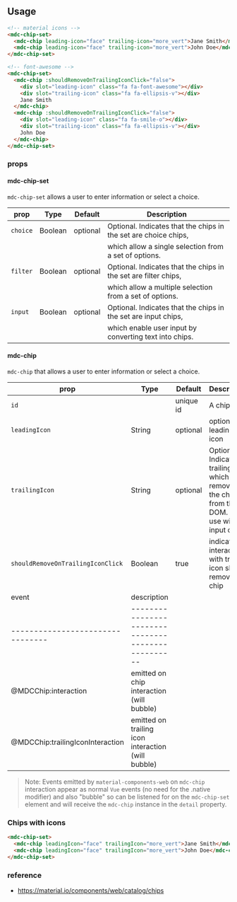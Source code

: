 ## Usage

```html
<!-- material icons -->
<mdc-chip-set>
  <mdc-chip leading-icon="face" trailing-icon="more_vert">Jane Smith</mdc-chip>
  <mdc-chip leading-icon="face" trailing-icon="more_vert">John Doe</mdc-chip>
</mdc-chip-set>

<!-- font-awesome -->
<mdc-chip-set>
  <mdc-chip :shouldRemoveOnTrailingIconClick="false">
    <div slot="leading-icon" class="fa fa-font-awesome"></div>
    <div slot="trailing-icon" class="fa fa-ellipsis-v"></div>
    Jane Smith
  </mdc-chip>
  <mdc-chip :shouldRemoveOnTrailingIconClick="false">
    <div slot="leading-icon" class="fa fa-smile-o"></div>
    <div slot="trailing-icon" class="fa fa-ellipsis-v"></div>
    John Doe
  </mdc-chip>
</mdc-chip-set>
```

### props

#### mdc-chip-set

`mdc-chip-set` allows a user to enter information or select a choice.

| prop     | Type    | Default  | Description                                                     |
| -------- | ------- | -------- | --------------------------------------------------------------- |
| `choice` | Boolean | optional | Optional. Indicates that the chips in the set are choice chips, |
|          |         |          | which allow a single selection from a set of options.           |
| `filter` | Boolean | optional | Optional. Indicates that the chips in the set are filter chips, |
|          |         |          | which allow a multiple selection from a set of options.         |
| `input`  | Boolean | optional | Optional. Indicates that the chips in the set are input chips,  |
|          |         |          | which enable user input by converting text into chips.          |

#### mdc-chip

`mdc-chip` that allows a user to enter information or select a choice.

| prop                              | Type                                               | Default   | Description                                                                                         |
| --------------------------------- | -------------------------------------------------- | --------- | --------------------------------------------------------------------------------------------------- |
| `id`                              |                                                    | unique id | A chip id                                                                                           |
| `leadingIcon`                     | String                                             | optional  | optional leading icon                                                                               |
| `trailingIcon`                    | String                                             | optional  | Optional. Indicates a trailing icon which removes the chip from the DOM. Only use with input chips. |
| `shouldRemoveOnTrailingIconClick` | Boolean                                            | true      | indicates if interaction with trailing icon should remove chip                                      |
| event                             | description                                        |
| --------------------------------  | -------------------------------------------------- |
| @MDCChip:interaction              | emitted on chip interaction (will bubble)          |
| @MDCChip:trailingIconInteraction  | emitted on trailing icon interaction (will bubble) |

> Note: Events emitted by `material-components-web` on `mdc-chip` interaction appear as normal `Vue` events (no need for the .native modifier) and also "bubble" so can be listened for on the `mdc-chip-set` element and will receive the `mdc-chip` instance in the `detail` property.

### Chips with icons

```html
<mdc-chip-set>
  <mdc-chip leadingIcon="face" trailingIcon="more_vert">Jane Smith</mdc-chip>
  <mdc-chip leadingIcon="face" trailingIcon="more_vert">John Doe</mdc-chip>
</mdc-chip-set>
```

### reference

- <https://material.io/components/web/catalog/chips>
